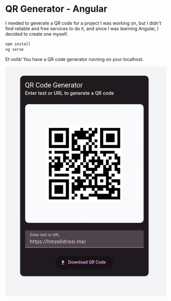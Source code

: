 # QR Generator - Angular

I needed to generate a QR code for a project I was working on, but I didn't find reliable and free services to do it, and since I was learning Angular, I decided to create one myself.

```bash
npm install
ng serve
```

Et voilà! You have a QR code generator running on your localhost.

![QR Generator](img.png)
